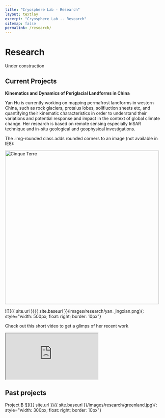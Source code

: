 ```yaml
---
title: "Cryosphere Lab - Research"
layout: textlay
excerpt: "Cryosphere Lab -- Research"
sitemap: false
permalink: /research/
---
```


# Research

Under construction

## Current Projects
**Kinematics and Dynamics of Periglacial Landforms in China**

Yan Hu is currently working on mapping permafrost landforms in western China, such as rock glaciers, protalus lobes, solifluction sheets etc, and quantifying their kinematic characteristics in order to understand their variations and potential response and impact in the context of global climate change. Her research is based on remote sensing especially InSAR technique and in-situ geological and geophysical investigations. 

<div class="container">
  <p>The .img-rounded class adds rounded corners to an image (not available in IE8):</p>            
  <img src="{{ site.url }}{{ site.baseurl }}/images/research/yan_jingxian.png" class="img-rounded" alt="Cinque Terre" width="500"> 
</div>

![]({{ site.url }}{{ site.baseurl }}/images/research/yan_jingxian.png){: style="width: 500px; float: right; border: 10px"}

Check out this short video to get a glimps of her recent work.

<div class="embed-responsive embed-responsive-16by9">
  <iframe class="embed-responsive-item" src="https://www.youtube.com/watch?v=xL42_UPkvI0&t=10s" allowfullscreen></iframe>
</div>
   
## Past projects
Project B
![]({{ site.url }}{{ site.baseurl }}/images/research/greenland.jpg){: style="width: 300px; float: right; border: 10px"}

